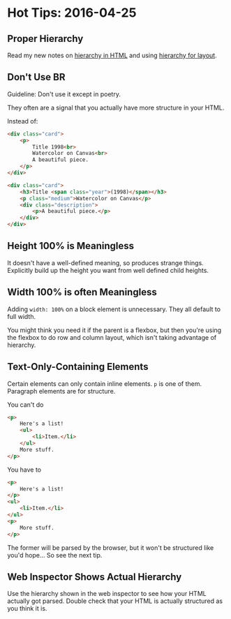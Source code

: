 # Hot Tips: 2016-04-25
## Proper Hierarchy
Read my new notes on [hierarchy in HTML](/notes/htmlhierarchy.md) and using [hierarchy for layout](/notes/hierarchicallayout.md).

## Don't Use BR
Guideline: Don't use it except in poetry.

They often are a signal that you actually have more structure in your HTML.

Instead of:
```html
<div class="card">
    <p>
        Title 1998<br>
        Watercolor on Canvas<br>
        A beautiful piece.
    </p>
</div>
```

```html
<div class="card">
    <h3>Title <span class="year">(1998)</span></h3>
    <p class="medium">Watercolor on Canvas</p>
    <div class="description">
        <p>A beautiful piece.</p>
    </div>
</div>
```

## Height 100% is Meaningless
It doesn't have a well-defined meaning, so produces strange things.
Explicitly build up the height you want from well defined child heights.

## Width 100% is often Meaningless
Adding `width: 100%` on a block element is unnecessary.
They all default to full width.

You might think you need it if the parent is a flexbox, but then you're using the flexbox to do row and column layout, which isn't taking advantage of hierarchy.

## Text-Only-Containing Elements
Certain elements can only contain inline elements.
`p` is one of them.
Paragraph elements are for structure.

You can't do
```html
<p>
    Here's a list!
    <ul>
        <li>Item.</li>
    </ul>
    More stuff.
</p>
```

You have to
```html
<p>
    Here's a list!
</p>
<ul>
    <li>Item.</li>
</ul>
<p>
    More stuff.
</p>
```

The former will be parsed by the browser, but it won't be structured like you'd hope...
So see the next tip.

## Web Inspector Shows Actual Hierarchy
Use the hierarchy shown in the web inspector to see how your HTML actually got parsed.
Double check that your HTML is actually structured as you think it is.
